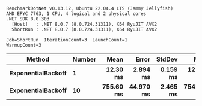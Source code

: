 ```

BenchmarkDotNet v0.13.12, Ubuntu 22.04.4 LTS (Jammy Jellyfish)
AMD EPYC 7763, 1 CPU, 4 logical and 2 physical cores
.NET SDK 8.0.303
  [Host]   : .NET 8.0.7 (8.0.724.31311), X64 RyuJIT AVX2
  ShortRun : .NET 8.0.7 (8.0.724.31311), X64 RyuJIT AVX2

Job=ShortRun  IterationCount=3  LaunchCount=1  
WarmupCount=3  

```
| Method             | Number | Mean      | Error     | StdDev   | Min       | Max       | Allocated |
|------------------- |------- |----------:|----------:|---------:|----------:|----------:|----------:|
| **ExponentialBackoff** | **1**      |  **12.30 ms** |  **2.894 ms** | **0.159 ms** |  **12.12 ms** |  **12.40 ms** |     **520 B** |
| **ExponentialBackoff** | **10**     | **755.60 ms** | **44.970 ms** | **2.465 ms** | **754.16 ms** | **758.45 ms** |    **4120 B** |
